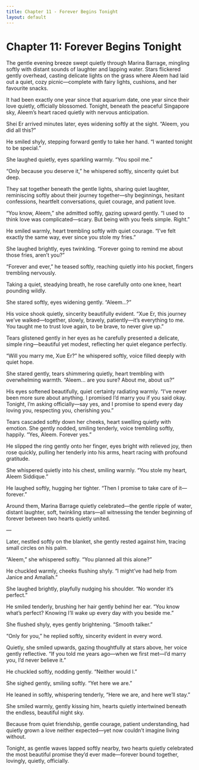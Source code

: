```yaml
---
title: Chapter 11 - Forever Begins Tonight
layout: default
---
```


# **Chapter 11: Forever Begins Tonight**

The gentle evening breeze swept quietly through Marina Barrage, mingling softly with distant sounds of laughter and lapping water. Stars flickered gently overhead, casting delicate lights on the grass where Aleem had laid out a quiet, cozy picnic—complete with fairy lights, cushions, and her favourite snacks.

It had been exactly one year since that aquarium date, one year since their love quietly, officially blossomed. Tonight, beneath the peaceful Singapore sky, Aleem’s heart raced quietly with nervous anticipation.

Shei Er arrived minutes later, eyes widening softly at the sight. “Aleem, you did all this?”

He smiled shyly, stepping forward gently to take her hand. “I wanted tonight to be special.”

She laughed quietly, eyes sparkling warmly. “You spoil me.”

“Only because you deserve it,” he whispered softly, sincerity quiet but deep.

They sat together beneath the gentle lights, sharing quiet laughter, reminiscing softly about their journey together—shy beginnings, hesitant confessions, heartfelt conversations, quiet courage, and patient love.

“You know, Aleem,” she admitted softly, gazing upward gently. “I used to think love was complicated—scary. But being with you feels simple. Right.”

He smiled warmly, heart trembling softly with quiet courage. “I’ve felt exactly the same way, ever since you stole my fries.”

She laughed brightly, eyes twinkling. “Forever going to remind me about those fries, aren’t you?”

“Forever and ever,” he teased softly, reaching quietly into his pocket, fingers trembling nervously.

Taking a quiet, steadying breath, he rose carefully onto one knee, heart pounding wildly.

She stared softly, eyes widening gently. “Aleem...?”

His voice shook quietly, sincerity beautifully evident. “Xue Er, this journey we’ve walked—together, slowly, bravely, patiently—it’s everything to me. You taught me to trust love again, to be brave, to never give up.”

Tears glistened gently in her eyes as he carefully presented a delicate, simple ring—beautiful yet modest, reflecting her quiet elegance perfectly.

“Will you marry me, Xue Er?” he whispered softly, voice filled deeply with quiet hope.

She stared gently, tears shimmering quietly, heart trembling with overwhelming warmth. “Aleem... are you sure? About me, about us?”

His eyes softened beautifully, quiet certainty radiating warmly. “I’ve never been more sure about anything. I promised I’d marry you if you said okay. Tonight, I’m asking officially—say yes, and I promise to spend every day loving you, respecting you, cherishing you.”

Tears cascaded softly down her cheeks, heart swelling quietly with emotion. She gently nodded, smiling tenderly, voice trembling softly, happily. “Yes, Aleem. Forever yes.”

He slipped the ring gently onto her finger, eyes bright with relieved joy, then rose quickly, pulling her tenderly into his arms, heart racing with profound gratitude.

She whispered quietly into his chest, smiling warmly. “You stole my heart, Aleem Siddique.”

He laughed softly, hugging her tighter. “Then I promise to take care of it—forever.”

Around them, Marina Barrage quietly celebrated—the gentle ripple of water, distant laughter, soft, twinkling stars—all witnessing the tender beginning of forever between two hearts quietly united.

—

Later, nestled softly on the blanket, she gently rested against him, tracing small circles on his palm.

“Aleem,” she whispered softly. “You planned all this alone?”

He chuckled warmly, cheeks flushing shyly. “I might’ve had help from Janice and Amaliah.”

She laughed brightly, playfully nudging his shoulder. “No wonder it’s perfect.”

He smiled tenderly, brushing her hair gently behind her ear. “You know what’s perfect? Knowing I’ll wake up every day with you beside me.”

She flushed shyly, eyes gently brightening. “Smooth talker.”

“Only for you,” he replied softly, sincerity evident in every word.

Quietly, she smiled upwards, gazing thoughtfully at stars above, her voice gently reflective. “If you told me years ago—when we first met—I’d marry you, I’d never believe it.”

He chuckled softly, nodding gently. “Neither would I.”

She sighed gently, smiling softly. “Yet here we are.”

He leaned in softly, whispering tenderly, “Here we are, and here we’ll stay.”

She smiled warmly, gently kissing him, hearts quietly intertwined beneath the endless, beautiful night sky.

Because from quiet friendship, gentle courage, patient understanding, had quietly grown a love neither expected—yet now couldn’t imagine living without.

Tonight, as gentle waves lapped softly nearby, two hearts quietly celebrated the most beautiful promise they’d ever made—forever bound together, lovingly, quietly, officially.